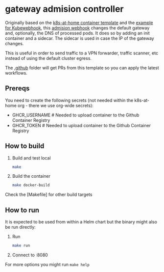 # gateway admision controller

Originally based on the [k8s-at-home container template](https://github.com/k8s-at-home/template-container-image)
and the [example for Kubewebhook](https://github.com/slok/k8s-webhook-example/), this
[admision webhook](https://kubernetes.io/docs/reference/access-authn-authz/extensible-admission-controllers/)
changes the default gateway and, optionally, the DNS of processed pods. It does so by adding an
init container and a sidecar. The sidecar is used in case the IP of the gateway changes.

This is useful in order to send traffic to a VPN forwarder, traffic scanner, etc instead of using the
default cluster egress.

The [.github](.github) folder will get PRs from this template so you can apply the latest workflows.

## Prereqs

You need to create the following secrets (not needed within the k8s-at-home org - there we use org-wide secrets):
- GHCR_USERNAME            # Needed to upload container to the Github Container Registry
- GHCR_TOKEN               # Needed to upload container to the Github Container Registry

## How to build

1. Build and test local
    ```bash
    make
    ```
2. Build the container
    ```bash
    make docker-build
    ```

Check the [Makefile] for other build targets

## How to run

It is expected to be used from within a Helm chart but the binary might also
be run directly:

1. Run
    ```bash
    make run
    ```
2. Connect to <host IP>:8080

For more options you might run `make help`

